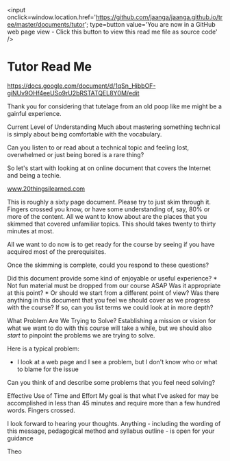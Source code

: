 
<span style=display:none; >[You are now in a GitHub source code view - click this link to view this read me file as a web page]( http://jaanga.github.io/documents/#path=tutor&file=README.md "View file as a web page." ) </span>
<input onclick=window.location.href='https://github.com/jaanga/jaanga.github.io/tree/master/documents/tutor'; type=button  value='You are now in a GitHub web page view - Click this button to view this read me file as source code' />


# Tutor Read Me


https://docs.google.com/document/d/1qSn_HibbOF-giNUv9OHf4eeUSo9rU2bRSTATQEL8Y0M/edit



Thank you for considering that tutelage from an old poop like me might be a gainful experience.

Current Level of Understanding
Much about mastering something technical is simply about being comfortable with the vocabulary.

Can you listen to or read about a technical topic and feeling lost, overwhelmed or just being bored is a rare thing?

So let's start with looking at on online document that covers the Internet and being a techie.

www.20thingsilearned.com

This is roughly a sixty page document. Please try to just skim through it.  Fingers crossed you know, or have some understanding of, say, 80% or more of the content. All we want to know about are the places that you skimmed that covered unfamiliar topics. This should takes twenty to thirty minutes at most.

All we want to do now is to get ready for the course by seeing if you have acquired most of the prerequisites.

Once the skimming is complete, could you respond to these questions?

Did this document provide some kind of enjoyable or useful experience?
	* Not fun material must be dropped from our course ASAP
Was it appropriate at this point?
	* Or should we start from a different point of view?
Was there anything in this document that you feel we should cover as we progress with the course?
	If so, can you list terms we could look at in more depth?


What Problem Are We Trying to Solve?
Establishing a mission or vision for what we want to do with this course will take a while, but we should also *start* to pinpoint the problems we are trying to solve.

Here is a typical problem:

* I look at a web page and I see a problem, but I don't know who or what to blame for the issue

Can you think of and describe some problems that you feel need solving?


Effective Use of Time and Effort
My goal is that what I've asked for may be accomplished in less than 45 minutes and require more than a few hundred words. Fingers crossed.


I look forward to hearing your thoughts. Anything - including the wording of this message, pedagogical method and syllabus outline - is open for your guidance

Theo



